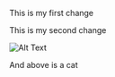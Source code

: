 This is my first change

This is my second change

![Alt Text](https://media.giphy.com/media/vFKqnCdLPNOKc/giphy.gif)

And above is a cat
